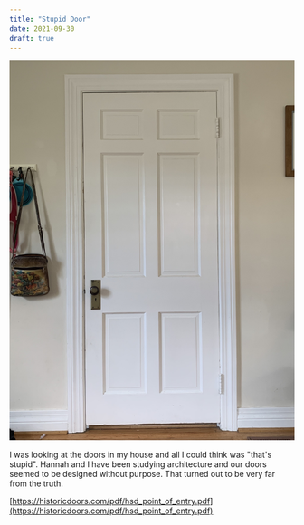 ```yaml
---
title: "Stupid Door"
date: 2021-09-30
draft: true
---
```


![A door in my living room, with 6 panels. Two small ones at the top, two large ones in the middle, and two medium ones at the bottom. All forming the shape of a cross and open bible](/images/stupid_door.jpg)

I was looking at the doors in my house and all I could think was "that's stupid". Hannah and I have been studying architecture and our doors seemed to be designed without purpose. That turned out to be very far from the truth.

[https://historicdoors.com/pdf/hsd_point_of_entry.pdf](https://historicdoors.com/pdf/hsd_point_of_entry.pdf)
